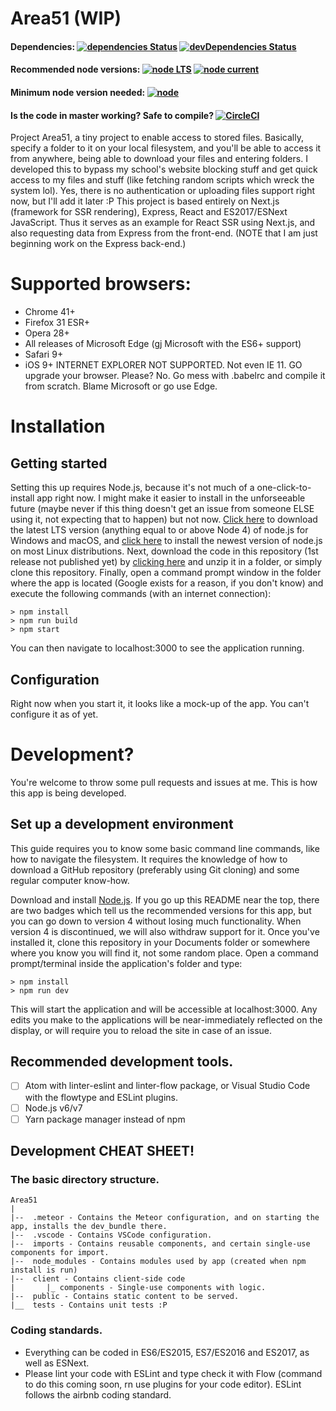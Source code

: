 # Area51 (WIP)
#### Dependencies: [![dependencies Status](https://david-dm.org/ibujs/area51/status.svg?style=flat-square)](https://david-dm.org/ibujs/area51) [![devDependencies Status](https://david-dm.org/ibujs/area51/dev-status.svg?style=flat-square)](https://david-dm.org/ibujs/area51?type=dev)
#### Recommended node versions: [![node LTS](https://img.shields.io/badge/node%20LTS-6.10.2-brightgreen.svg?style=flat-square)](https://nodejs.org/en/download/) [![node current](https://img.shields.io/badge/node%20current-7.8.0-brightgreen.svg?style=flat-square)](https://nodejs.org/en/download/current/)
#### Minimum node version needed: [![node](https://img.shields.io/badge/node-%3E%3D4-brightgreen.svg?style=flat-square)](https://github.com/nodejs/LTS#lts-schedule)
#### Is the code in master working? Safe to compile? [![CircleCI](https://img.shields.io/circleci/project/github/ibujs/Area51.svg?style=flat-square)](https://circleci.com/gh/ibujs/Area51)

Project Area51, a tiny project to enable access to stored files. Basically, specify a folder to it on your local filesystem, and you'll be able to access it from anywhere, being able to download your files and entering folders. I developed this to bypass my school's website blocking stuff and get quick access to my files and stuff (like fetching random scripts which wreck the system lol). Yes, there is no authentication or uploading files support right now, but I'll add it later :P
This project is based entirely on Next.js (framework for SSR rendering), Express, React and ES2017/ESNext JavaScript. Thus it serves as an example for React SSR using Next.js, and also requesting data from Express from the front-end. (NOTE that I am just beginning work on the Express back-end.)

# Supported browsers:
- Chrome 41+
- Firefox 31 ESR+
- Opera 28+
- All releases of Microsoft Edge (gj Microsoft with the ES6+ support)
- Safari 9+
- iOS 9+
INTERNET EXPLORER NOT SUPPORTED. Not even IE 11. GO upgrade your browser.
Please? No. Go mess with .babelrc and compile it from scratch. Blame Microsoft or go use Edge.

# Installation
## Getting started
Setting this up requires Node.js, because it's not much of a one-click-to-install app right now. I might make it easier to install in the unforseeable future (maybe never if this thing doesn't get an issue from someone ELSE using it, not expecting that to happen) but not now. [Click here](https://nodejs.org/en/download/) to download the latest LTS version (anything equal to or above Node 4) of node.js for Windows and macOS, and [click here](https://nodejs.org/en/download/package-manager/) to install the newest version of node.js on most Linux distributions.
Next, download the code in this repository (1st release not published yet) by [clicking here](https://github.com/ibujs/Area51/archive/master.zip) and unzip it in a folder, or simply clone this repository.
Finally, open a command prompt window in the folder where the app is located (Google exists for a reason, if you don't know) and execute the following commands (with an internet connection):
```
> npm install
> npm run build
> npm start
```
You can then navigate to localhost:3000 to see the application running.
## Configuration
Right now when you start it, it looks like a mock-up of the app. You can't configure it as of yet.
# Development?
You're welcome to throw some pull requests and issues at me. This is how this app is being developed.
## Set up a development environment
This guide requires you to know some basic command line commands, like how to navigate the filesystem. It requires the knowledge of how to download a GitHub repository (preferably using Git cloning) and some regular computer know-how.

Download and install [Node.js](https://nodejs.org). If you go up this README near the top, there are two badges which tell us the recommended versions for this app, but you can go down to version 4 without losing much functionality. When version 4 is discontinued, we will also withdraw support for it. Once you've installed it, clone this repository in your Documents folder or somewhere where you know you will find it, not some random place. Open a command prompt/terminal inside the application's folder and type:
```
> npm install
> npm run dev
```
This will start the application and will be accessible at localhost:3000. Any edits you make to the applications will be near-immediately reflected on the display, or will require you to reload the site in case of an issue.

## Recommended development tools.
- [ ] Atom with linter-eslint and linter-flow package, or Visual Studio Code with the flowtype and ESLint plugins.
- [ ] Node.js v6/v7
- [ ] Yarn package manager instead of npm

## Development CHEAT SHEET!
### The basic directory structure.
```
Area51
|
|--  .meteor - Contains the Meteor configuration, and on starting the app, installs the dev_bundle there.
|--  .vscode - Contains VSCode configuration.
|--  imports - Contains reusable components, and certain single-use components for import.
|--  node_modules - Contains modules used by app (created when npm install is run)
|--  client - Contains client-side code
|       |_ components - Single-use components with logic.
|--  public - Contains static content to be served.
|__  tests - Contains unit tests :P
```

### Coding standards.
- Everything can be coded in ES6/ES2015, ES7/ES2016 and ES2017, as well as ESNext.
- Please lint your code with ESLint and type check it with Flow (command to do this coming soon, rn use plugins for your code editor). ESLint follows the airbnb coding standard.